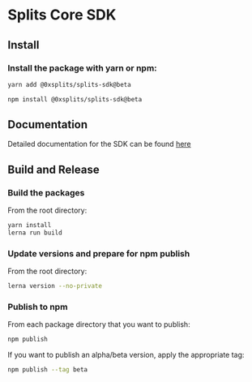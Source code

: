 # Splits Core SDK

## Install

### Install the package with yarn or npm:

```bash
yarn add @0xsplits/splits-sdk@beta

npm install @0xsplits/splits-sdk@beta
```

## Documentation

Detailed documentation for the SDK can be found [here](https://docs.0xsplits.xyz/sdk)

## Build and Release

### Build the packages
From the root directory:

```bash
yarn install
lerna run build
```

### Update versions and prepare for npm publish
From the root directory:

```bash
lerna version --no-private
```

### Publish to npm
From each package directory that you want to publish:

```bash
npm publish
```

If you want to publish an alpha/beta version, apply the appropriate tag:
```bash
npm publish --tag beta
```

